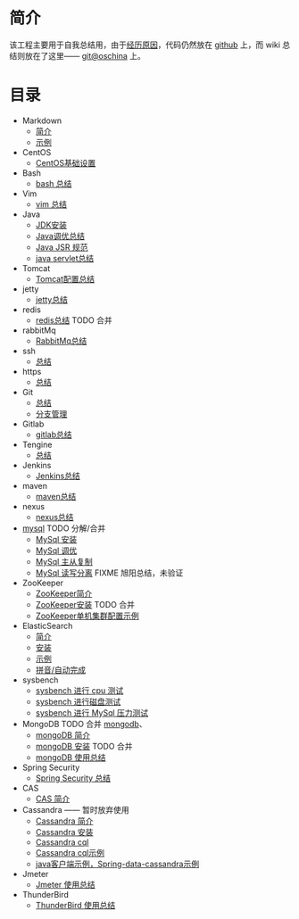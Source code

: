 # 简介
该工程主要用于自我总结用，由于[经历原因](introduction)，代码仍然放在 [github](https://github.com/btpka3/btpka3.github.com) 上，而 wiki 总结则放在了这里—— [git@oschina](http://git.oschina.net/btpka3/btpka3/wikis/home) 上。

# 目录
* Markdown
    * [简介](md-intro)
    * [示例](md-demo)
* CentOS
    * [CentOS基础设置](centos-base-setup)
* Bash
    * [bash 总结](bash-summary)
* Vim
    * [vim 总结](vim-summary)
* Java
    * [JDK安装](java-jdk-install)
    * [Java调优总结](java-tuning)
    * [Java JSR 规范](java-jsr)
    * [java servlet总结](java-servlet)
* Tomcat
    * [Tomcat配置总结](tomcat-summary)
* jetty
    * [jetty总结](jetty-summary)
* redis
    * [redis总结](redis-summary)  TODO 合并
* rabbitMq
    * [RabbitMq总结](rabbitmq-summary)
* ssh
    * [总结](ssh-summary)
* https
    * [总结](https-summary)
* Git
    * [总结](git-summary)
    * [分支管理](git-branch)
* Gitlab
    * [gitlab总结](gitlab-summary)
* Tengine
    * [总结](tengine-summary)
* Jenkins
    * [Jenkins总结](jenkins-summary)
* maven
   * [maven总结](mvn-summary)
* nexus
    * [nexus总结](nexus-summary)
* [mysql](MySql) TODO 分解/合并
    * [MySql 安装](mysql-install)
    * [MySql 调优](mysql-tuning)
    * [MySql 主从复制](mysql-replication)
    * [MySql 读写分离](mysql-rw-splitting) FIXME 旭阳总结，未验证
* ZooKeeper
    * [ZooKeeper简介](zk-intro)
    * [ZooKeeper安装](zk-install)   TODO 合并
    * [ZooKeeper单机集群配置示例](zk-cluster-demo)
* ElasticSearch
    * [简介](es-intro)
    * [安装](es-install)
    * [示例](es-search)
    * [拼音/自动完成](es-pinyin)
* sysbench
    * [sysbench 进行 cpu 测试](sysbench-cpu)
    * [sysbench 进行磁盘测试](sysbench-fileio)
    * [sysbench 进行 MySql 压力测试](sysbench-mysql)
* MongoDB                TODO 合并 [mongodb](mongodb)、
    * [mongoDB 简介](mongo-intro)
    * [mongoDB 安装](mongo-install)  TODO 合并
    * [mongoDB 使用总结](mongo-summary)
* Spring Security
    * [Spring Security 总结](spring-security)
* CAS
    * [CAS 简介](cas-intro)
* Cassandra  —— 暂时放弃使用
    * [Cassandra 简介](cassandra-intro)
    * [Cassandra 安装](cassandra-install)
    * [Cassandra cql](cassandra-cql)
    * [Cassandra cql示例](cassandra-cql-demo)
    * [java客户端示例，Spring-data-cassandra示例](https://github.com/btpka3/btpka3.github.com/tree/master/java/first-cassandra)
* Jmeter
    * [Jmeter 使用总结](jmeter-summary)
* ThunderBird
    * [ThunderBird 使用总结](thunderbird-summary)